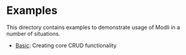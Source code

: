 # Examples

This directory contains examples to demonstrate usage of Modli in a number of 
situations.

* [Basic](/examples/basic): Creating core CRUD functionality